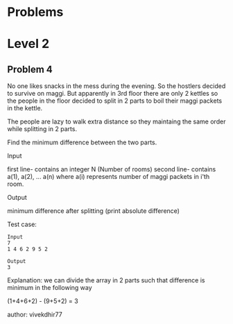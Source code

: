 
# Problems
# Level 2

## Problem 4
No one likes snacks in the mess during the evening.
So the hostlers decided to survive on maggi. But apparently in 3rd floor there are only 2 kettles
so the people in the floor decided to split in 2 parts to boil their maggi packets in the kettle.

The people are lazy to walk extra distance so they maintaing the same order while splitting in 2 parts.

Find the minimum difference between the two parts.


Input

first line- contains an integer N (Number of rooms)
second line- contains a(1), a(2), ... a(n) where a(i) represents number of maggi packets in i'th room.

Output

minimum difference after splitting (print absolute difference)


Test case:
```
Input
7
1 4 6 2 9 5 2
```
```
Output
3
```
Explanation: 
we can divide the array in 2 parts such that difference is minimum in the following way

(1+4+6+2) - (9+5+2) = 3

author: vivekdhir77
